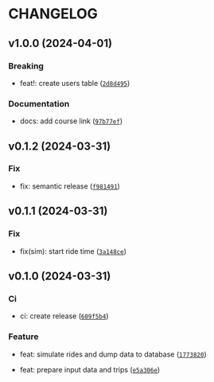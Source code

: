 # CHANGELOG



## v1.0.0 (2024-04-01)

### Breaking

* feat!: create users table ([`2d8d495`](https://github.com/Inzhenerka/scooters_data_generator/commit/2d8d49507788742d73110a46686af2a45e40e869))

### Documentation

* docs: add course link ([`97b77ef`](https://github.com/Inzhenerka/scooters_data_generator/commit/97b77eff9cbe9933341798c252113bf531c2befa))


## v0.1.2 (2024-03-31)

### Fix

* fix: semantic release ([`f981491`](https://github.com/Inzhenerka/scooters_data_generator/commit/f981491f670ab1a45923127ebc4a4f06bb2f57b1))


## v0.1.1 (2024-03-31)

### Fix

* fix(sim): start ride time ([`3a148ce`](https://github.com/Inzhenerka/scooters_data_generator/commit/3a148cebe1a3db42c3d13f9ca7448e0c3116566a))


## v0.1.0 (2024-03-31)

### Ci

* ci: create release ([`609f5b4`](https://github.com/Inzhenerka/scooters_data_generator/commit/609f5b482235b412d96c30f8dc95a624e0a4e40e))

### Feature

* feat: simulate rides and dump data to database ([`1773820`](https://github.com/Inzhenerka/scooters_data_generator/commit/177382061f90a3dd7b68c404f0d021ea11fd1edd))

* feat: prepare input data and trips ([`e5a306e`](https://github.com/Inzhenerka/scooters_data_generator/commit/e5a306e47b324ae830100876676c42f0340d9108))
